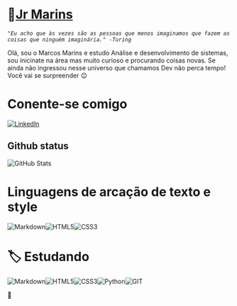 # 👋[Jr Marins](https://github.com/jr-marins)

<i> `"Eu acho que às vezes são as pessoas que menos imaginamos que fazem as coisas que ninguém imaginária."
-Turing`</i>

<p> Olá, sou o Marcos Marins e estudo Análise e desenvolvimento de sistemas, sou inicinate na área mas muito curioso e procurando coisas novas. Se ainda não ingressou nesse universo que chamamos Dev não perca tempo! Você vai se surpreender 😉  </p>

# Conente-se comigo
[![LinkedIn](https://img.shields.io/badge/LinkedIn-000?style=for-the-badge&logo=linkedin&logoColor=0E76A8)](https://www.linkedin.com/in/marcos-marins-55097126b/)

## Github status
![GitHub Stats](https://github-readme-stats.vercel.app/api?username=jr-marins&theme=transparent&bg_color=000&border_color=30A3DC&show_icons=true&icon_color=30A3DC&title_color=E94D5F&text_color=FFF)


# Linguagens de arcação de texto e style
![Markdown](https://img.shields.io/badge/Markdown-000?style=for-the-badge&logo=markdown)![HTML5](https://img.shields.io/badge/HTML5-000?style=for-the-badge&logo=html5)![CSS3](https://img.shields.io/badge/CSS3-000?style=for-the-badge&logo=css3&logoColor=264CE4)


# 🏷️ Estudando 
![Markdown](https://img.shields.io/badge/Markdown-000?style=for-the-badge&logo=markdown)![HTML5](https://img.shields.io/badge/HTML5-000?style=for-the-badge&logo=html5)![CSS3](https://img.shields.io/badge/CSS3-000?style=for-the-badge&logo=css3&logoColor=264CE4)![Python](https://img.shields.io/badge/Python-000?style=for-the-badge&logo=python)![GIT](https://img.shields.io/badge/GIT-000?style=for-the-badge&logo=git&logoColor=orange)

👋

<!--
**jr-marins/jr-marins** is a ✨ _special_ ✨ repository because its `README.md` (this file) appears on your GitHub profile.

Here are some ideas to get you started:

- 🔭 I’m currently working on ...
- 🌱 I’m currently learning ...
- 👯 I’m looking to collaborate on ...
- 🤔 I’m looking for help with ...
- 💬 Ask me about ...
- 📫 How to reach me: ...
- 😄 Pronouns: ...
- ⚡ Fun fact: ...
-->
